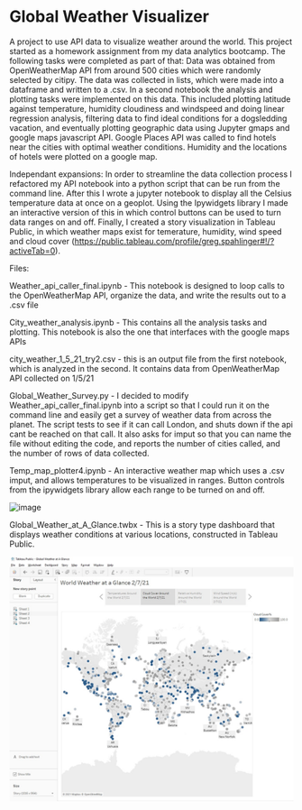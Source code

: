 # Global Weather Visualizer
A project to use API data to visualize weather around the world. 
This project started as a homework assignment from my data analytics bootcamp. The following tasks were completed as part of that:
Data was obtained from OpenWeatherMap API from around 500 cities which were randomly selected by citipy.
The data was collected in lists, which were made into a dataframe and written to a .csv. 
In a second notebook the analysis and plotting tasks were implemented on this data. This included 
plotting latitude against temperature, humidity cloudiness and windspeed and doing linear regression analysis,
filtering data to find ideal conditions for a dogsledding vacation, and eventually plotting geographic data using 
Jupyter gmaps and google maps javascript API. Google Places API was called to find hotels near the cities with optimal
weather conditions. Humidity and the locations of hotels were plotted on a google map. 

Independant expansions:
In order to streamline the data collection process I refactored my API notebook into a python script that can be run from the command line. After this 
I wrote a jupyter notebook to display all the Celsius temperature data at once on a geoplot. Using the Ipywidgets library I made an interactive version of this in 
which control buttons can be used to turn data ranges on and off. Finally, I created a story visualization in Tableau Public, in which weather maps exist for 
temerature, humidity, wind speed and cloud cover (https://public.tableau.com/profile/greg.spahlinger#!/?activeTab=0). 

Files:

Weather_api_caller_final.ipynb - This notebook is designed to loop calls to the OpenWeatherMap API, organize the data, and
write the results out to a .csv file

City_weather_analysis.ipynb - This contains all the analysis tasks and plotting. This notebook is also the one that interfaces with 
the google maps APIs 


city_weather_1_5_21_try2.csv  - this is an output file from the first notebook, which is analyzed in the second. It contains data from OpenWeatherMap API
collected on 1/5/21

Global_Weather_Survey.py - I decided to modify Weather_api_caller_final.ipynb into a script so that I could run it on the command line and easily get a 
survey of weather data from across the planet. The script tests to see if it can call London, and shuts down if the api cant be reached on that call. It also asks
for imput so that you can name the file without editing the code, and reports the number of cities called, and the number of rows of data collected. 

Temp_map_plotter4.ipynb  - An interactive weather map which uses a .csv imput, and allows temperatures to be visualized in ranges. Button controls from the 
ipywidgets library allow each range to be turned on and off. 



![image](https://user-images.githubusercontent.com/72667310/110687537-9b04ae80-81ae-11eb-929c-5bac497a2b38.png)



Global_Weather_at_A_Glance.twbx - This is a story type dashboard that displays weather conditions at various locations, constructed in Tableau Public. 


![image](https://github.com/gspahlin/Global_weather_visualizer/blob/master/Pyweather/Global_Weather_Dashboard.jpg)
